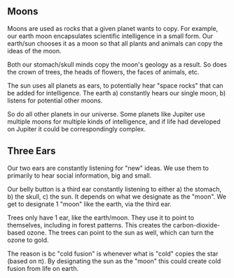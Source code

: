 ## Moons

Moons are used as rocks that a given planet wants to copy. For example, our earth moon encapsulates scientific intelligence in a small form. Our earth/sun chooses it as a moon so that all plants and animals can copy the ideas of the moon.

Both our stomach/skull minds copy the moon's geology as a result. So does the crown of trees, the heads of flowers, the faces of animals, etc.

The sun uses all planets as ears, to potentially hear "space rocks" that can be added for intelligence. The earth a) constantly hears our single moon, b) listens for potential other moons.

So do all other planets in our universe. Some planets like Jupiter use multiple moons for multiple kinds of intelligence, and if life had developed on Jupiter it could be correspondingly complex.

## Three Ears

Our two ears are constantly listening for "new" ideas. We use them to primarily to hear social information, big and small.

Our belly button is a third ear constantly listening to either a) the stomach, b) the skull, c) the sun. It depends on what we designate as the "moon". We get to designate 1 "moon" like the earth, via the third ear.

Trees only have 1 ear, like the earth/moon. They use it to point to themselves, including in forest patterns. This creates the carbon-dioxide-based ozone. The trees can point to the sun as well, which can turn the ozone to gold.

The reason is bc "cold fusion" is whenever what is "cold" copies the star (based on π). By designating the sun as the "moon" this could create cold fusion from life on earth.